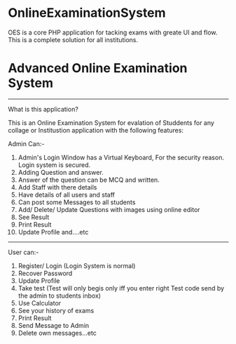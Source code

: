# OnlineExaminationSystem
OES is a core PHP application for tacking exams with greate UI and flow. This is a complete solution for all institutions.

# Advanced Online Examination  System 
------------
What is this application?

This is an Online Examination System for evalation of Studdents for any collage or Institustion application with the following features:

Admin Can:-
1. Admin's Login Window has a Virtual Keyboard, For the security reason. Login system is secured.
2. Adding Question and answer.
3. Answer of the question can be MCQ and written.
4. Add Staff with there details
5. Have details of all users and staff
6. Can post some Messages to all students
7. Add/ Delete/ Update Questions with images using online editor
8. See Result 
9. Print Result
10. Update Profile and....etc

----------------------------
User can:-

1. Register/ Login (Login System is normal)
2. Recover Password
3. Update Profile
4. Take test (Test will only begis only iff you enter right Test code send by the admin to students inbox)
5. Use Calculator 
6. See your history of exams
7. Print Result
8. Send Message to Admin
9. Delete own messages...etc
